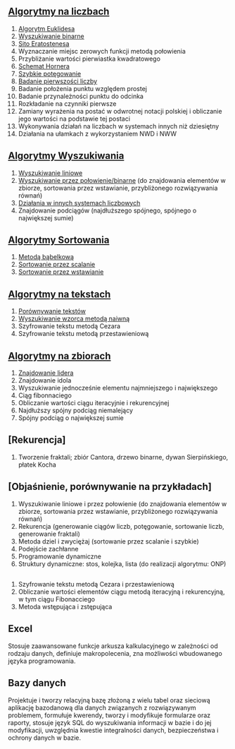 ## [**Algorytmy na liczbach**](/Liczbowe)
1. [Algorytm Euklidesa](Liczbowe/euklides.py)
2. [Wyszukiwanie binarne](Wyszukiwanie/binarne.py)
3. [Sito Eratostenesa](Liczbowe/sito_eratostenesa.py)
4. Wyznaczanie miejsc zerowych funkcji metodą połowienia
5. Przybliżanie wartości pierwiastka kwadratowego
6. [Schemat Hornera](Liczbowe/horner.py)
7. [Szybkie potęgowanie](Liczbowe/szybkie_potegowanie.py)
8. [Badanie pierwszości liczby](Liczbowe/czy_pierwsza.py)
9. Badanie położenia punktu względem prostej
10. Badanie przynależności punktu do odcinka
11. Rozkładanie na czynniki pierwsze
12. Zamiany wyrażenia na postać w odwrotnej notacji polskiej i obliczanie jego
wartości na podstawie tej postaci
13. Wykonywania działań na liczbach w systemach innych niż dziesiętny
14. Działania na ułamkach z wykorzystaniem NWD i NWW
## [**Algorytmy Wyszukiwania**](/Wyszukiwanie)
1. [Wyszukiwanie liniowe](/Wyszukiwanie/liniowe.py) 
2. [Wyszukiwanie przez połowienie/binarne](Wyszukiwanie/binarne.py) 
(do znajdowania elementów w zbiorze, sortowania przez wstawianie, przybliżonego rozwiązywania równań)
4. [Działania w innych systemach liczbowych](Liczbowe/systemy_liczbowe.py)
5. Znajdowanie podciągów (najdłuższego spójnego, spójnego o największej sumie)
## [Algorytmy Sortowania](/Sortowanie/)
1. [Metodą bąbelkową](Sortowanie/babelkowe.py)
2. [Sortowanie przez scalanie](Sortowanie/przez_scalanie.py)
3. [Sortowanie przez wstawianie](Sortowanie/przez_wstawianie.py)
## [Algorytmy na tekstach](/Na_tekstach/)
1. [Porównywanie tekstów](Na_tekstach/porownanie_tekstow.py)
2. [Wyszukiwanie wzorca metodą naiwną](Na_tekstach/wzorzec_metoda_naiwna.py)
3. Szyfrowanie tekstu metodą Cezara
4. Szyfrowanie tekstu metodą przestawieniową
## [Algorytmy na zbiorach](/Zbiory/)
1. [Znajdowanie lidera](Zbiory/lider.py)
2. Znajdowanie idola
3. Wyszukiwanie jednocześnie elementu najmniejszego i największego
4. Ciąg fibonnaciego
5. Obliczanie wartości ciągu iteracyjnie i rekurencyjnej
6. Najdłuższy spójny podciąg niemalejący
7. Spójny podciąg o największej sumie
## [Rekurencja]
1. Tworzenie fraktali; zbiór Cantora, drzewo binarne, dywan Sierpińskiego, płatek Kocha

## [Objaśnienie, porównywanie na przykładach]
1. Wyszukiwanie liniowe i przez połowienie (do znajdowania
elementów w zbiorze, sortowania przez wstawianie, przybliżonego
rozwiązywania równań)
2. Rekurencja (generowanie ciągów liczb, potęgowanie, sortowanie liczb,
generowanie fraktali)
3. Metoda dziel i zwyciężaj (sortowanie przez scalanie i szybkie)
4. Podejście zachłanne
5. Programowanie dynamiczne
6. Struktury dynamiczne: stos, kolejka, lista (do realizacji algorytmu: ONP)
## 
1. Szyfrowanie tekstu metodą Cezara i przestawieniową
2. Obliczanie wartości elementów ciągu metodą iteracyjną i rekurencyjną, w tym ciągu Fibonacciego
3. Metoda wstępująca i zstępująca
## Excel
Stosuje zaawansowane funkcje arkusza kalkulacyjnego w zależności od
rodzaju danych, definiuje makropolecenia, zna możliwości wbudowanego
języka programowania.
## Bazy danych
Projektuje i tworzy relacyjną bazę złożoną z wielu tabel oraz sieciową
aplikację bazodanową dla danych związanych z rozwiązywanym problemem,
formułuje kwerendy, tworzy i modyfikuje formularze oraz raporty, stosuje
język SQL do wyszukiwania informacji w bazie i do jej modyfikacji,
uwzględnia kwestie integralności danych, bezpieczeństwa i ochrony danych
w bazie.






